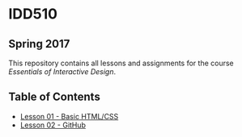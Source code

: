 # IDD510 
## Spring 2017

This repository contains all lessons and assignments for the course _Essentials of Interactive Design_. 


## Table of Contents

* [Lesson 01 - Basic HTML/CSS](Lessons/Lesson_01/01-css.html)
* [Lesson 02 - GitHub](Lessons/Lesson_02)
